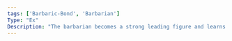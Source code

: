 ```yaml
---
tags: ['Barbaric-Bond', 'Barbarian']
Type: "Ex"
Description: "The barbarian becomes a strong leading figure and learns to inspire his allies with his courage. While raging, all allies within 30 feet of the barbarian (excluding the barbarian himself) gain a +1 morale bonus on attack and damage rolls. At 10th level and every 5 levels thereafter this morale bonus improves by an additional 1."
---
```

